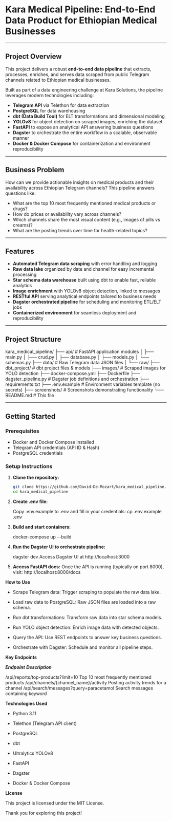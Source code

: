 
# Kara Medical Pipeline: End-to-End Data Product for Ethiopian Medical Businesses

---

## Project Overview

This project delivers a robust **end-to-end data pipeline** that extracts, processes, enriches, and serves data scraped from public Telegram channels related to Ethiopian medical businesses.

Built as part of a data engineering challenge at Kara Solutions, the pipeline leverages modern technologies including:

- **Telegram API** via Telethon for data extraction
- **PostgreSQL** for data warehousing
- **dbt (Data Build Tool)** for ELT transformations and dimensional modeling
- **YOLOv8** for object detection on scraped images, enriching the dataset
- **FastAPI** to expose an analytical API answering business questions
- **Dagster** to orchestrate the entire workflow in a scalable, observable manner
- **Docker & Docker Compose** for containerization and environment reproducibility

---

## Business Problem

How can we provide actionable insights on medical products and their availability across Ethiopian Telegram channels? This pipeline answers questions like:

- What are the top 10 most frequently mentioned medical products or drugs?
- How do prices or availability vary across channels?
- Which channels share the most visual content (e.g., images of pills vs creams)?
- What are the posting trends over time for health-related topics?

---

## Features

- **Automated Telegram data scraping** with error handling and logging
- **Raw data lake** organized by date and channel for easy incremental processing
- **Star schema data warehouse** built using dbt to enable fast, reliable analytics
- **Image enrichment** with YOLOv8 object detection, linked to messages
- **RESTful API** serving analytical endpoints tailored to business needs
- **Dagster orchestrated pipeline** for scheduling and monitoring ETL/ELT jobs
- **Containerized environment** for seamless deployment and reproducibility

---

## Project Structure
kara_medical_pipeline/
├── api/ # FastAPI application modules
│ ├── main.py
│ ├── crud.py
│ ├── database.py
│ ├── models.py
│ └── schemas.py
├── data/ # Raw Telegram data JSON files
│ └── raw/
├── dbt_project/ # dbt project files & models
├── images/ # Scraped images for YOLO detection
├── docker-compose.yml
├── Dockerfile
├── dagster_pipeline.py # Dagster job definitions and orchestration
├── requirements.txt
├── .env.example # Environment variables template (no secrets)
├── screenshots/ # Screenshots demonstrating functionality
└── README.md # This file


---

## Getting Started

### Prerequisites

- Docker and Docker Compose installed
- Telegram API credentials (API ID & Hash)
- PostgreSQL credentials

### Setup Instructions

1. **Clone the repository:**

   ```bash
   git clone https://github.com/David-De-Mozart/kara_medical_pipeline.git
   cd kara_medical_pipeline

2. **Create .env file:**

    Copy .env.example to .env and fill in your credentials:
    cp .env.example .env

3. **Build and start containers:**

    docker-compose up --build

4. **Run the Dagster UI to orchestrate pipeline:**

    dagster dev
    Access Dagster UI at http://localhost:3000

5. **Access FastAPI docs:**
    Once the API is running (typically on port 8000), visit:
    http://localhost:8000/docs
    

**How to Use**

- Scrape Telegram data: Trigger scraping to populate the raw data lake.

- Load raw data to PostgreSQL: Raw JSON files are loaded into a raw schema.

- Run dbt transformations: Transform raw data into star schema models.

- Run YOLO object detection: Enrich image data with detected objects.

- Query the API: Use REST endpoints to answer key business questions.

- Orchestrate with Dagster: Schedule and monitor all pipeline steps.


**Key Endpoints**

***Endpoint***	                                ***Description***

/api/reports/top-products?limit=10     	Top 10 most frequently mentioned products
/api/channels/{channel_name}/activity	Posting activity trends for a channel
/api/search/messages?query=paracetamol	Search messages containing keyword

**Technologies Used**

- Python 3.11

- Telethon (Telegram API client)

- PostgreSQL

- dbt

- Ultralytics YOLOv8

- FastAPI

- Dagster

- Docker & Docker Compose


**License**

This project is licensed under the MIT License.

Thank you for exploring this project!


